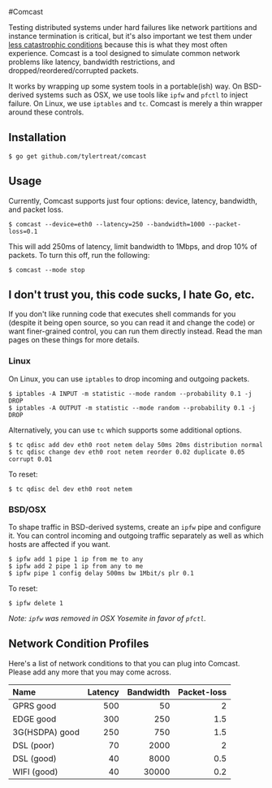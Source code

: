 #Comcast


Testing distributed systems under hard failures like network partitions and instance termination is critical, but it's also important we test them under [less catastrophic conditions](http://www.bravenewgeek.com/sometimes-kill-9-isnt-enough/) because this is what they most often experience. Comcast is a tool designed to simulate common network problems like latency, bandwidth restrictions, and dropped/reordered/corrupted packets.

It works by wrapping up some system tools in a portable(ish) way. On BSD-derived systems such as OSX, we use tools like `ipfw` and `pfctl` to inject failure. On Linux, we use `iptables` and `tc`. Comcast is merely a thin wrapper around these controls.

## Installation

```
$ go get github.com/tylertreat/comcast
```

## Usage

Currently, Comcast supports just four options: device, latency, bandwidth, and packet loss.

```
$ comcast --device=eth0 --latency=250 --bandwidth=1000 --packet-loss=0.1
```

This will add 250ms of latency, limit bandwidth to 1Mbps, and drop 10% of packets. To turn this off, run the following:

```
$ comcast --mode stop
```

## I don't trust you, this code sucks, I hate Go, etc.

If you don't like running code that executes shell commands for you (despite it being open source, so you can read it and change the code) or want finer-grained control, you can run them directly instead. Read the man pages on these things for more details.

### Linux

On Linux, you can use `iptables` to drop incoming and outgoing packets.

```
$ iptables -A INPUT -m statistic --mode random --probability 0.1 -j DROP
$ iptables -A OUTPUT -m statistic --mode random --probability 0.1 -j DROP
```

Alternatively, you can use `tc` which supports some additional options.

```
$ tc qdisc add dev eth0 root netem delay 50ms 20ms distribution normal
$ tc qdisc change dev eth0 root netem reorder 0.02 duplicate 0.05 corrupt 0.01
```

To reset:

```
$ tc qdisc del dev eth0 root netem
```

### BSD/OSX

To shape traffic in BSD-derived systems, create an `ipfw` pipe and configure it. You can control incoming and outgoing traffic separately as well as which hosts are affected if you want.

```
$ ipfw add 1 pipe 1 ip from me to any
$ ipfw add 2 pipe 1 ip from any to me
$ ipfw pipe 1 config delay 500ms bw 1Mbit/s plr 0.1
```

To reset:

```
$ ipfw delete 1
```

*Note: `ipfw` was removed in OSX Yosemite in favor of `pfctl`.*

## Network Condition Profiles

Here's a list of network conditions to that you can plug into Comcast. Please add any more that you may come across.

Name | Latency | Bandwidth | Packet-loss
:-- | --: | --: | --:
GPRS good | 500 | 50 | 2
EDGE good | 300 | 250 | 1.5
3G(HSDPA) good | 250 | 750 | 1.5
DSL (poor) | 70 | 2000 | 2
DSL (good) | 40 | 8000 | 0.5
WIFI (good) | 40 | 30000 | 0.2
